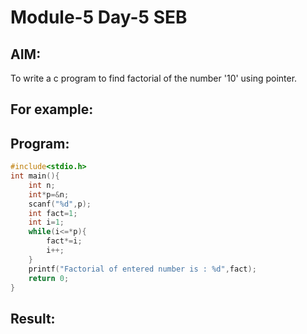 # Module-5 Day-5 SEB
## AIM:
To write a c program to find factorial of the number  '10' using pointer.

## For example:

## Program:
```c
#include<stdio.h>
int main(){
    int n;
    int*p=&n;
    scanf("%d",p);
    int fact=1;
    int i=1;
    while(i<=*p){
        fact*=i;
        i++;
    }
    printf("Factorial of entered number is : %d",fact);
    return 0;
}
```
## Result:
